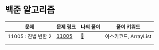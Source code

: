 # 백준 알고리즘

| 문제                | 문제 링크                                      | 나의 풀이                                                    | 풀이 키워드           |
| ------------------- | ---------------------------------------------- | ------------------------------------------------------------ | --------------------- |
| 11005 : 진법 변환 2 | [11005](https://www.acmicpc.net/problem/11005) | [🧚](https://github.com/kcloud721/TIL/tree/master/algorithms/baekjoon/11005) | 아스키코드, ArrayList |
|                     |                                                |                                                              |                       |
|                     |                                                |                                                              |                       |

